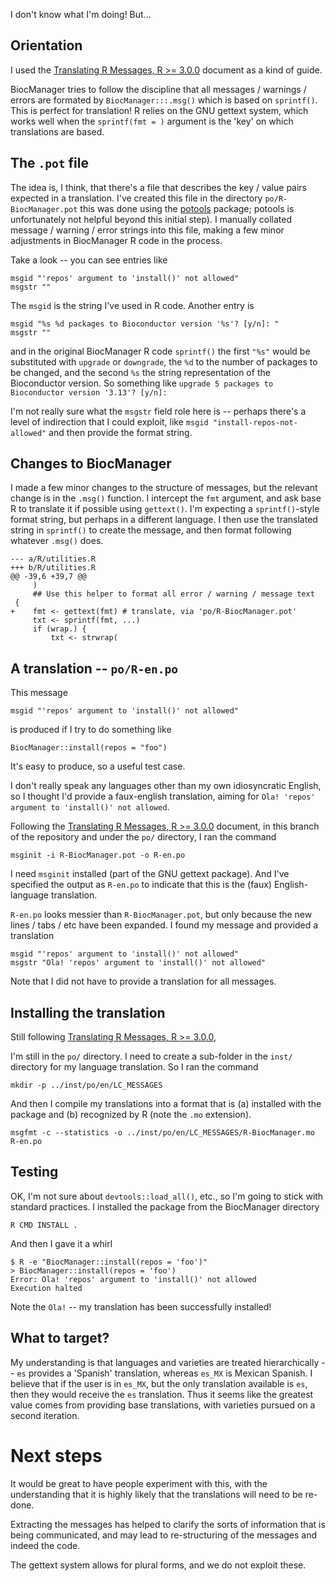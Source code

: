 I don't know what I'm doing! But...

## Orientation

I used the [Translating R Messages, R >= 3.0.0][translations30] document as a kind of guide. 

BiocManager tries to follow the discipline that all messages / warnings / errors are formated by `BiocManager:::.msg()` which is based on `sprintf()`. This is perfect for translation! R relies on the GNU gettext system, which works well when the `sprintf(fmt = )` argument is the 'key' on which translations are based.


## The `.pot` file

The idea is, I think, that there's a file that describes the key / value pairs expected in a translation. I've created this file in the directory `po/R-BiocManager.pot` this was done using the [potools][] package; potools is unfortunately not helpful beyond this initial step). I manually collated message / warning / error strings into this file, making a few minor adjustments in BiocManager R code in the process.

Take a look -- you can see entries like

```
msgid "'repos' argument to 'install()' not allowed"
msgstr ""
```

The `msgid` is the string I've used in R code. Another entry is

```
msgid "%s %d packages to Bioconductor version '%s'? [y/n]: "
msgstr ""
```

and in the original BiocManager R code `sprintf()` the first `"%s"` would be substituted with `upgrade` or `downgrade`, the `%d` to the number of packages to be changed, and the second `%s` the string representation of the Bioconductor version. So something like `upgrade 5 packages to Bioconductor version '3.13'? [y/n]: `

I'm not really sure what the `msgstr` field role here is -- perhaps there's a level of indirection that I could exploit, like `msgid "install-repos-not-allowed"` and then provide the format string.

[translations30]: https://developer.r-project.org/Translations30.html
[potools]: https://github.com/MichaelChirico/potools

## Changes to BiocManager

I made a few minor changes to the structure of messages, but the relevant change is in the `.msg()` function. I intercept the `fmt` argument, and ask base R to translate it if possible using `gettext()`. I'm expecting a `sprintf()`-style format string, but perhaps in a different language. I then use the translated string in `sprintf()` to create the message, and then format following whatever `.msg()` does.

```
--- a/R/utilities.R
+++ b/R/utilities.R
@@ -39,6 +39,7 @@
     )
     ## Use this helper to format all error / warning / message text
 {
+    fmt <- gettext(fmt) # translate, via 'po/R-BiocManager.pot'
     txt <- sprintf(fmt, ...)
     if (wrap.) {
         txt <- strwrap(
```

## A translation -- `po/R-en.po`

This message

```
msgid "'repos' argument to 'install()' not allowed"
```

is produced if I try to do something like

```
BiocManager::install(repos = "foo")
```

It's easy to produce, so a useful test case.

I don't really speak any languages other than my own idiosyncratic English, so I thought I'd provide a faux-english translation, aiming for `Ola! 'repos' argument to 'install()' not allowed`. 

Following the [Translating R Messages, R >= 3.0.0][translations30] document, in this branch of the repository and under the `po/` directory, I ran the command

```
msginit -i R-BiocManager.pot -o R-en.po
```

I need `msginit` installed (part of the GNU gettext package). And I've specified the output as `R-en.po` to indicate that this is the (faux) English-language translation.

`R-en.po` looks messier than `R-BiocManager.pot`, but only because the new lines / tabs / etc have been expanded. I found my message and provided a translation

```
msgid "'repos' argument to 'install()' not allowed"
msgstr "Ola! 'repos' argument to 'install()' not allowed"
```

Note that I did not have to provide a translation for all messages.

## Installing the translation

Still following [Translating R Messages, R >= 3.0.0][translations30], 

I'm still in the `po/` directory. I need to create a sub-folder in the `inst/` directory for my language translation. So I ran the command

```
mkdir -p ../inst/po/en/LC_MESSAGES
```

And then I compile my translations into a format that is (a) installed with the package and (b) recognized by R (note the `.mo` extension).

```
msgfmt -c --statistics -o ../inst/po/en/LC_MESSAGES/R-BiocManager.mo R-en.po
```

## Testing

OK, I'm not sure about `devtools::load_all()`, etc., so I'm going to stick with standard practices. I installed the package from the BiocManager directory

```
R CMD INSTALL .
```

And then I gave it a whirl

```
$ R -e "BiocManager::install(repos = 'foo')"
> BiocManager::install(repos = 'foo')
Error: Ola! 'repos' argument to 'install()' not allowed
Execution halted
```

Note the `Ola!` -- my translation has been successfully installed!

## What to target?

My understanding is that languages and varieties are treated hierarchically -- `es` provides a 'Spanish' translation, whereas `es_MX` is Mexican Spanish. I believe that if the user is in `es_MX`, but the only translation available is `es`, then they would receive the `es` translation. Thus it seems like the greatest value comes from providing base translations, with varieties pursued on a second iteration.

# Next steps

It would be great to have people experiment with this, with the understanding that it is highly likely that the translations will need to be re-done.

Extracting the messages has helped to clarify the sorts of information that is being communicated, and may lead to re-structuring of the messages and indeed the code.

The gettext system allows for plural forms, and we do not exploit these.
